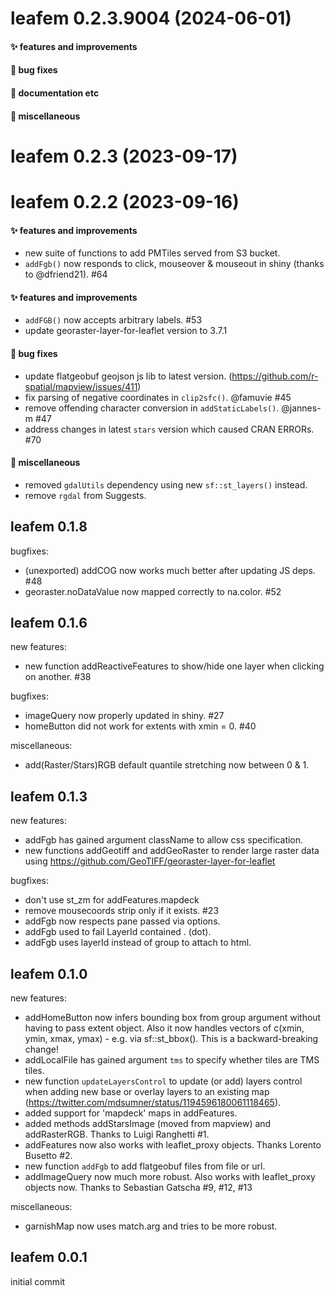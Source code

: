 # leafem 0.2.3.9004 (2024-06-01)

#### ✨ features and improvements

#### 🐛 bug fixes

#### 💬 documentation etc

#### 🍬 miscellaneous


# leafem 0.2.3 (2023-09-17)

# leafem 0.2.2 (2023-09-16)

#### ✨ features and improvements

  * new suite of functions to add PMTiles served from S3 bucket.
  * `addFgb()` now responds to click, mouseover & mouseout in shiny (thanks to @dfriend21). #64

#### ✨ features and improvements

  * `addFGB()` now accepts arbitrary labels. #53
  * update georaster-layer-for-leaflet version to 3.7.1

#### 🐛 bug fixes

  * update flatgeobuf geojson js lib to latest version. (https://github.com/r-spatial/mapview/issues/411)
  * fix parsing of negative coordinates in `clip2sfc()`. @famuvie #45
  * remove offending character conversion in `addStaticLabels()`. @jannes-m #47
  * address changes in latest `stars` version which caused CRAN ERRORs. #70

#### 🍬 miscellaneous

  * removed `gdalUtils` dependency using new `sf::st_layers()` instead.
  * remove `rgdal` from Suggests.

## leafem 0.1.8

bugfixes:

  * (unexported) addCOG now works much better after updating JS deps. #48
  * georaster.noDataValue now mapped correctly to na.color. #52

## leafem 0.1.6

new features:

  * new function addReactiveFeatures to show/hide one layer when clicking on another. #38

bugfixes:

  * imageQuery now properly updated in shiny. #27
  * homeButton did not work for extents with xmin = 0. #40

miscellaneous:

  * add(Raster/Stars)RGB default quantile stretching now between 0 & 1.

## leafem 0.1.3

new features:

  * addFgb has gained argument className to allow css specification.
  * new functions addGeotiff and addGeoRaster to render large raster data using https://github.com/GeoTIFF/georaster-layer-for-leaflet

bugfixes:

  * don't use st_zm for addFeatures.mapdeck
  * remove mousecoords strip only if it exists. #23
  * addFgb now respects pane passed via options.
  * addFgb used to fail LayerId contained . (dot).
  * addFgb uses layerId instead of group to attach to html.

## leafem 0.1.0

new features:

  * addHomeButton now infers bounding box from group argument without having to pass extent object. Also it now handles vectors of c(xmin, ymin, xmax, ymax) - e.g. via sf::st_bbox(). This is a backward-breaking change!
  * addLocalFile has gained argument `tms` to specify whether tiles are TMS tiles.
  * new function `updateLayersControl` to update (or add) layers control when adding new base or overlay layers to an existing map (https://twitter.com/mdsumner/status/1194596180061118465).
  * added support for 'mapdeck' maps in addFeatures.
  * added methods addStarsImage (moved from mapview) and addRasterRGB. Thanks to Luigi Ranghetti #1.
  * addFeatures now also works with leaflet_proxy objects. Thanks Lorento Busetto #2.
  * new function `addFgb` to add flatgeobuf files from file or url.
  * addImageQuery now much more robust. Also works with leaflet_proxy objects now. Thanks to Sebastian Gatscha #9, #12, #13

miscellaneous:

  * garnishMap now uses match.arg and tries to be more robust.

## leafem 0.0.1

initial commit
